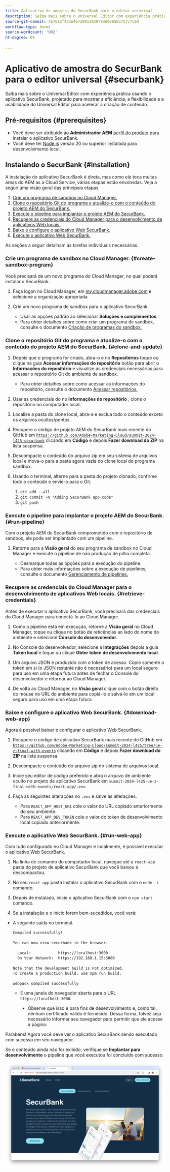 ```yaml
---
title: Aplicativo de amostra do SecurBank para o editor universal
description: Saiba mais sobre o Universal Editor com experiência prática usando o aplicativo SecurBank, projetado para mostrar a eficiência, a flexibilidade e a usabilidade do Universal Editor para acelerar a criação de conteúdo.
source-git-commit: 4b7612f423e4e728911920793e9e0a03757c7c9d
workflow-type: tm+mt
source-wordcount: '902'
ht-degree: 0%

---
```



# Aplicativo de amostra do SecurBank para o editor universal {#securbank}

Saiba mais sobre o Universal Editor com experiência prática usando o aplicativo SecurBank, projetado para mostrar a eficiência, a flexibilidade e a usabilidade do Universal Editor para acelerar a criação de conteúdo.

## Pré-requisitos {#prerequisites}

* Você deve ser atribuído ao **Administrador AEM** [perfil do produto](/help/journey-onboarding/assign-profiles-aem.md) para instalar o aplicativo SecurBank.
* Você deve ter [Node.js](https://nodejs.org) versão 20 ou superior instalada para desenvolvimento local.

## Instalando o SecurBank {#installation}

A instalação do aplicativo SecurBank é direta, mas como ele toca muitas áreas do AEM as a Cloud Service, várias etapas estão envolvidas. Veja a seguir uma visão geral das principais etapas.

1. [Crie um programa de sandbox no Cloud Manager.](#create-sandbox-program)
1. [Clone o repositório Git do programa e atualize-o com o conteúdo do projeto AEM do SecurBank.](#clone-and-update)
1. [Execute o pipeline para implantar o projeto AEM do SecurBank.](#run-pipeline)
1. [Recupere as credenciais do Cloud Manager para o desenvolvimento de aplicativos Web locais.](#retrieve-credentials)
1. [Baixe e configure o aplicativo Web SecurBank.](#download-web-app)
1. [Execute o aplicativo Web SecurBank.](#run-web-app)

As seções a seguir detalham as tarefas individuais necessárias.

### Crie um programa de sandbox no Cloud Manager. {#create-sandbox-program}

Você precisará de um novo programa do Cloud Manager, no qual poderá instalar o SecurBank.

1. Faça logon no Cloud Manager, em [my.cloudmanager.adobe.com](https://my.cloudmanager.adobe.com/) e selecione a organização apropriada

1. Crie um novo programa de sandbox para o aplicativo SecurBank.

   * Usar as opções padrão ao selecionar **Soluções e complementos**.
   * Para obter detalhes sobre como criar um programa de sandbox, consulte o documento [Criação de programas do sandbox.](/help/implementing/cloud-manager/getting-access-to-aem-in-cloud/creating-sandbox-programs.md)

### Clone o repositório Git do programa e atualize-o com o conteúdo do projeto AEM do SecurBank. {#clone-and-update}

1. Depois que o programa for criado, abra-o e no **Repositórios** toque ou clique na guia **Acessar informações do repositório** botão para abrir o **Informações do repositório** e visualize as credenciais necessárias para acessar o repositório Git do ambiente de sandbox.

   * Para obter detalhes sobre como acessar as informações do repositório, consulte o documento [Acessar repositórios.](/help/implementing/cloud-manager/managing-code/accessing-repos.md)

1. Usar as credenciais do no **Informações do repositório** , clone o repositório no computador local.

1. Localize a pasta do clone local, abra-a e exclua todo o conteúdo exceto os arquivos ocultos/pontos.

1. Recupere o código de projeto AEM do SecurBank mais recente do GitHub em [`https://github.com/Adobe-Marketing-Cloud/summit-2024-l425-securbank`](https://github.com/Adobe-Marketing-Cloud/summit-2024-l425-securbank) clicando em **Código** e depois **Fazer download do ZIP** na lista suspensa.

1. Descompacte o conteúdo do arquivo zip em seu sistema de arquivos local e mova-o para a pasta agora vazia do clone local do programa sandbox.

1. Usando o terminal, alterne para a pasta do projeto clonado, confirme todo o conteúdo e envie-o para o Git.

   1. `git add --all`
   1. `git commit -m "Adding SecurBank app code"`
   1. `git push`

### Execute o pipeline para implantar o projeto AEM do SecurBank. {#run-pipeline}

Com o projeto AEM do SecurBank comprometido com o repositório de sandbox, ele pode ser implantado com um pipeline.

1. Retorne para a **Visão geral** do seu programa de sandbox no Cloud Manager e execute o pipeline de não produção de pilha completa.

   * Desmarque todas as opções para a execução do pipeline.
   * Para obter mais informações sobre a execução de pipelines, consulte o documento [Gerenciamento de pipelines.](/help/implementing/cloud-manager/configuring-pipelines/managing-pipelines.md#running-pipelines)

### Recupere as credenciais do Cloud Manager para o desenvolvimento de aplicativos Web locais. {#retrieve-credentials}

Antes de executar o aplicativo SecurBank, você precisará das credenciais do Cloud Manager para conectá-lo ao Cloud Manager.

1. Como o pipeline está em execução, retorne à **Visão geral** no Cloud Manager, toque ou clique no botão de reticências ao lado do nome do ambiente e selecione **Console do desenvolvedor**.

1. No Console do desenvolvedor, selecione a **Integrações** depois a guia **Token local** e toque ou clique **Obter token de desenvolvimento local**.

1. Um arquivo JSON é produzido com o token de acesso. Copie somente o token em si (o JSON restante não é necessário) para um local seguro para uso em uma etapa futura antes de fechar o Console do desenvolvedor e retornar ao Cloud Manager.

1. De volta ao Cloud Manager, no **Visão geral** clique com o botão direito do mouse no URL do ambiente para copiá-lo e salvá-lo em um local seguro para uso em uma etapa futura.

### Baixe e configure o aplicativo Web SecurBank. {#download-web-app}

Agora é possível baixar e configurar o aplicativo Web SecurBank.

1. Recupere o código de aplicativo SecurBank mais recente do GitHub em [`https://github.com/Adobe-Marketing-Cloud/summit-2024-l425/tree/ue-z-final-with-events`](https://github.com/Adobe-Marketing-Cloud/summit-2024-l425/tree/ue-z-final-with-events) clicando em **Código** e depois **Fazer download do ZIP** na lista suspensa.

1. Descompacte o conteúdo do arquivo zip no sistema de arquivos local.

1. Inicie seu editor de código preferido e abra o arquivo de ambiente oculto no projeto de aplicativo SecurBank em `summit-2024-l425-ue-z-final-with-events/react-app/.env`.

1. Faça as seguintes alterações no `.env` e salve as alterações.

   * Para `REACT_APP_HOST_URI` cole o valor do URL copiado anteriormente do seu ambiente.
   * Para `REACT_APP_DEV_TOKEN` cole o valor do token de desenvolvimento local copiado anteriormente.

### Execute o aplicativo Web SecurBank. {#run-web-app}

Com tudo configurado no Cloud Manager e localmente, é possível executar o aplicativo Web SecurBank.

1. Na linha de comando do computador local, navegue até a `react-app` pasta do projeto de aplicativo SecurBank que você baixou e descompactou.

1. No seu `react-app` pasta instalar o aplicativo SecurBank com o `node -i` comando.

1. Depois de instalado, inicie o aplicativo SecurBank com o `npm start` comando.

1. Se a instalação e o início forem bem-sucedidos, você verá:

* A seguinte saída no terminal.

  ```text
  Compiled successfully!
  
  You can now view securbank in the browser.
  
    Local:            https://localhost:3000
    On Your Network:  https://192.168.1.15:3000
  
  Note that the development build is not optimized.
  To create a production build, use npm run build.
  
  webpack compiled successfully
  ```

   * E uma janela do navegador aberta para o URL `https://localhost:3000`.

      * Observe que isso é para fins de desenvolvimento e, como tal, nenhum certificado válido é fornecido. Dessa forma, talvez seja necessário informar seu navegador para permitir que ele acesse a página.

Parabéns! Agora você deve ver o aplicativo SecurBank sendo executado com sucesso em seu navegador.

Se o conteúdo ainda não for exibido, verifique se **Implantar para desenvolvimento** o pipeline que você executou foi concluído com sucesso.

![Aplicativo SecurBank no navegador](assets/securbank.png)
